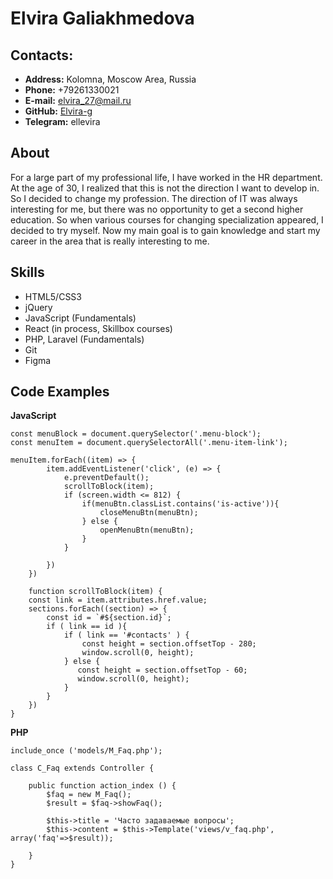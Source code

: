 # Elvira Galiakhmedova

## Contacts:

* **Address:** Kolomna, Moscow Area, Russia
* **Phone:** +79261330021
* **E-mail:** elvira_27@mail.ru
* **GitHub:** [Elvira-g](https://github.com/Elvira-g)
* **Telegram:** ellevira

## About
For a large part of my professional life, I have worked in the HR department. At the age of 30, I realized that this is not the direction I want to develop in. So I decided to change my profession. The direction of IT was always interesting for me, but there was no opportunity to get a second higher education. So when various courses for changing specialization appeared, I decided to try myself. Now my main goal is to gain knowledge and start my career in the area that is really interesting to me.

## Skills
* HTML5/CSS3
* jQuery
* JavaScript (Fundamentals)
* React (in process, Skillbox courses)
* PHP, Laravel (Fundamentals)
* Git
* Figma

## Code Examples
**JavaScript**

```const menuBtn = document.querySelector('.hamburger');
const menuBlock = document.querySelector('.menu-block');
const menuItem = document.querySelectorAll('.menu-item-link');

menuItem.forEach((item) => {
        item.addEventListener('click', (e) => {
            e.preventDefault();
            scrollToBlock(item);
            if (screen.width <= 812) {
                if(menuBtn.classList.contains('is-active')){
                    closeMenuBtn(menuBtn);
                } else {
                    openMenuBtn(menuBtn);
                }  
            }
            
        })
    })

    function scrollToBlock(item) {
    const link = item.attributes.href.value;
    sections.forEach((section) => {
        const id = `#${section.id}`;
        if ( link == id ){ 
            if ( link == '#contacts' ) {
                const height = section.offsetTop - 280;
                window.scroll(0, height);
            } else {
               const height = section.offsetTop - 60;
               window.scroll(0, height);
            }
        }
    })
}
```
**PHP**
```<?php
include_once ('models/M_Faq.php');

class C_Faq extends Controller {

    public function action_index () {
        $faq = new M_Faq();
        $result = $faq->showFaq();

        $this->title = 'Часто задаваемые вопросы';
        $this->content = $this->Template('views/v_faq.php', array('faq'=>$result));

    }
}
```



